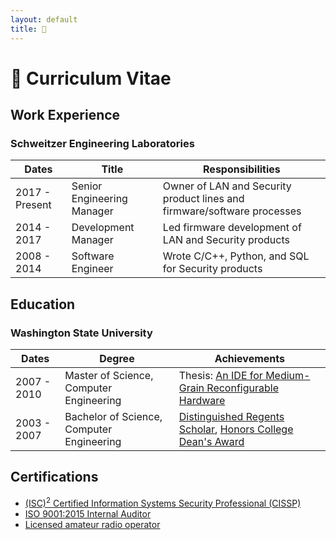 ```yaml
---
layout: default
title: 💼
---
```


# 💼 Curriculum Vitae

## Work Experience

### Schweitzer Engineering Laboratories

| Dates          | Title                       | Responsibilities                                                        |
|----------------|-----------------------------|-------------------------------------------------------------------------|
| 2017 - Present | Senior Engineering Manager  | Owner of LAN and Security product lines and firmware/software processes |
| 2014 - 2017    | Development Manager         | Led firmware development of LAN and Security products                   |
| 2008 - 2014    | Software Engineer           | Wrote C/C++, Python, and SQL for Security products                      |

## Education

### Washington State University

| Dates       | Degree                                    | Achievements                                                                                                                                                                                                          |
|-------------|-------------------------------------------|-----------------------------------------------------------------------------------------------------------------------------------------------------------------------------------------------------------------------|
| 2007 - 2010 | Master of Science, Computer Engineering   | Thesis: [An IDE for Medium-Grain Reconfigurable Hardware](assets/pdf/thesis.pdf)                                                                                                                                      |
| 2003 - 2007 | Bachelor of Science, Computer Engineering | [Distinguished Regents Scholar](https://news.wsu.edu/2002/10/24/wsu-announces-regents-scholars-for-2003/), [Honors College Dean's Award](https://news.wsu.edu/2007/05/08/wsu-honors-college-awards-faculty-students/) |

## Certifications

* [(ISC)<sup>2</sup> Certified Information Systems Security Professional (CISSP)](https://www.isc2.org/Certifications/CISSP)
* [ISO 9001:2015 Internal Auditor](https://www.kelmacinternational.com/product-category/iso-9001-training/)
* [Licensed amateur radio operator](https://www.fcc.gov/wireless/bureau-divisions/mobility-division/amateur-radio-service)
